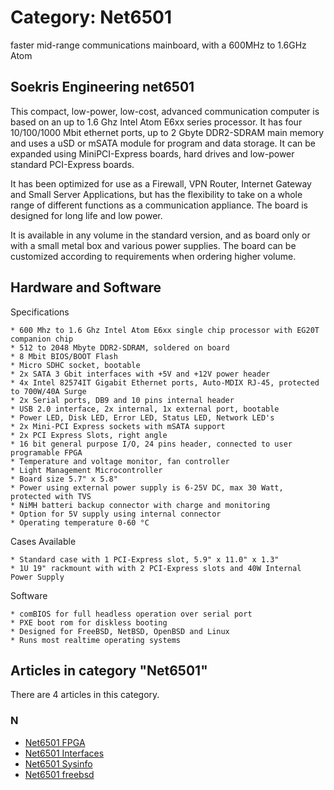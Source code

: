 # Category: Net6501

faster mid-range communications mainboard, with a 600MHz to 1.6GHz Atom

## Soekris Engineering net6501

This compact, low-power, low-cost, advanced communication computer is based on an up to 1.6 Ghz Intel Atom E6xx series processor. It has four 10/100/1000 Mbit ethernet ports, up to 2 Gbyte DDR2-SDRAM main memory and uses a uSD or mSATA module for program and data storage. It can be expanded using MiniPCI-Express boards, hard drives and low-power standard PCI-Express boards.

It has been optimized for use as a Firewall, VPN Router, Internet Gateway and Small Server Applications, but has the flexibility to take on a whole range of different functions as a communication appliance. The board is designed for long life and low power.

It is available in any volume in the standard version, and as board only or with a small metal box and various power supplies. The board can be customized according to requirements when ordering higher volume.

## Hardware and Software

Specifications

```
* 600 Mhz to 1.6 Ghz Intel Atom E6xx single chip processor with EG20T companion chip
* 512 to 2048 Mbyte DDR2-SDRAM, soldered on board
* 8 Mbit BIOS/BOOT Flash
* Micro SDHC socket, bootable
* 2x SATA 3 Gbit interfaces with +5V and +12V power header
* 4x Intel 82574IT Gigabit Ethernet ports, Auto-MDIX RJ-45, protected to 700W/40A Surge
* 2x Serial ports, DB9 and 10 pins internal header
* USB 2.0 interface, 2x internal, 1x external port, bootable
* Power LED, Disk LED, Error LED, Status LED, Network LED's
* 2x Mini-PCI Express sockets with mSATA support
* 2x PCI Express Slots, right angle
* 16 bit general purpose I/O, 24 pins header, connected to user programable FPGA
* Temperature and voltage monitor, fan controller
* Light Management Microcontroller
* Board size 5.7" x 5.8"
* Power using external power supply is 6-25V DC, max 30 Watt, protected with TVS
* NiMH batteri backup connector with charge and monitoring
* Option for 5V supply using internal connector
* Operating temperature 0-60 °C
```

Cases Available

```
* Standard case with 1 PCI-Express slot, 5.9" x 11.0" x 1.3"
* 1U 19" rackmount with with 2 PCI-Express slots and 40W Internal Power Supply
```

Software

```
* comBIOS for full headless operation over serial port
* PXE boot rom for diskless booting
* Designed for FreeBSD, NetBSD, OpenBSD and Linux
* Runs most realtime operating systems
```

## Articles in category "Net6501"

There are 4 articles in this category.

### N

* [Net6501 FPGA](Net6501_FPGA.md "Net6501 FPGA")
* [Net6501 Interfaces](Net6501_Interfaces.md "Net6501 Interfaces")
* [Net6501 Sysinfo](Net6501_Sysinfo.md "Net6501 Sysinfo")
* [Net6501 freebsd](Net6501_freebsd.md "Net6501 freebsd")
